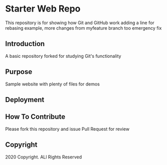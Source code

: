 # Starter Web Repo

This repository is for showing how Git and GitHub work adding a line for rebasing example, more changes from myfeature branch too
emergency fix

## Introduction

A basic repository forked for studying Git's functionality

## Purpose

Sample website with plenty of files for demos

## Deployment

## How To Contribute

Please fork this repository and issue Pull Request for review

## Copyright

2020 Copyright. ALl Rights Reserved